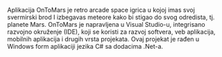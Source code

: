 Aplikacija OnToMars je retro arcade space igrica u kojoj imas svoj svermirski brod I izbegavas meteore kako bi stigao do svog odredista, tj. planete Mars.
OnToMars je napravljena u Visual Studio-u, integrisano razvojno okruženje (IDE), koji se koristi za razvoj softvera, veb aplikacija, mobilnih 
aplikacija i drugih vrsta projekata. Ovaj projekat je rađen u Windows form aplikaciji jezika C# sa dodacima .Net-a.

